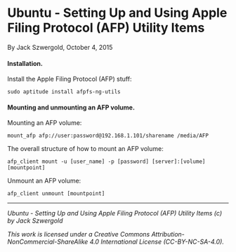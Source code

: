 # Ubuntu - Setting Up and Using Apple Filing Protocol (AFP) Utility Items

By Jack Szwergold, October 4, 2015

#### Installation.

Install the Apple Filing Protocol (AFP) stuff:

    sudo aptitude install afpfs-ng-utils

#### Mounting and unmounting an AFP volume.

Mounting an AFP volume:

    mount_afp afp://user:password@192.168.1.101/sharename /media/AFP

The overall structure of how to mount an AFP volume:

    afp_client mount -u [user_name] -p [password] [server]:[volume] [mountpoint]

Unmount an AFP volume:

    afp_client unmount [mountpoint]

***

*Ubuntu - Setting Up and Using Apple Filing Protocol (AFP) Utility Items (c) by Jack Szwergold*

*This work is licensed under a Creative Commons Attribution-NonCommercial-ShareAlike 4.0 International License (CC-BY-NC-SA-4.0).*